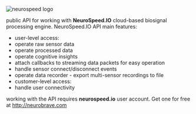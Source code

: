 ![neurospeed logo](/images/logo.png)

public API for working with **NeuroSpeed.IO** cloud-based biosignal processing engine.
NeuroSpeed.IO API main features:
* user-level access:
* operate raw sensor data
* operate processed data
* operate cognitive insights
* attach callbacks to streaming data packets for easy operation
* handle sensor connect/disconnect events
* operate data recorder - export multi-sensor recordings to file
* customer-level access:
* handle user connectivity

working with the API requires **neurospeed.io** user account. Get one for free at http://neurobrave.com